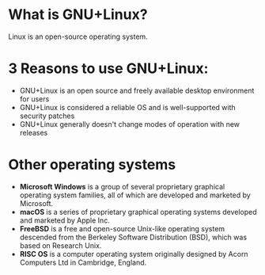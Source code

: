 # What is GNU+Linux?
Linux is an open-source operating system.
# 3 Reasons to use GNU+Linux:
* GNU+Linux is an open source and freely available desktop environment for users
* GNU+Linux is considered a reliable OS and is well-supported with security patches
* GNU+Linux generally doesn't change modes of operation with new releases
# Other operating systems
* **Microsoft Windows** is a group of several proprietary graphical operating system families, all of which are developed and marketed by Microsoft. 
* **macOS** is a series of proprietary graphical operating systems developed and marketed by Apple Inc. 
* **FreeBSD** is a free and open-source Unix-like operating system descended from the Berkeley Software Distribution (BSD), which was based on Research Unix.
* **RISC OS** is a computer operating system originally designed by Acorn Computers Ltd in Cambridge, England. 
